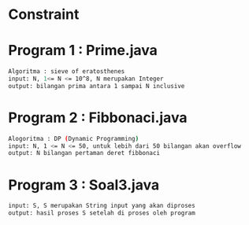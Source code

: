 # Constraint

# Program 1 : Prime.java

```sh
Algoritma : sieve of eratosthenes
input: N, 1<= N <= 10^8, N merupakan Integer
output: bilangan prima antara 1 sampai N inclusive
```

# Program 2 : Fibbonaci.java

```sh
Alogoritma : DP (Dynamic Programming) 
input: N, 1 <= N <= 50, untuk lebih dari 50 bilangan akan overflow
output: N bilangan pertaman deret fibbonaci
```

# Program 3 : Soal3.java
```sh
input: S, S merupakan String input yang akan diproses
output: hasil proses S setelah di proses oleh program
```
